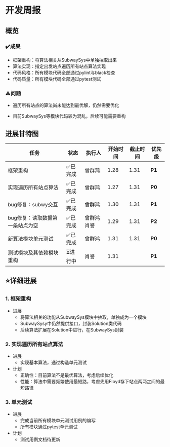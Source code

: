 # 开发周报

## 概览
### ✔️成果

* 框架重构：将算法相关从SubwaySys中单独抽取出来
* 算法实现：指定出发站点遍历所有站点算法实现
* 代码风格：所有模块代码全部通过pylint与black检查
* 代码质量：所有模块代码全部通过pytest测试

### ⚠️问题

* 遍历所有站点的算法尚未能达到最优解，仍然需要优化 

* 目前SubwaySys等模块代码较为混乱，后续可能需要重构

  
## 进展甘特图

| 任务                         | 状态    | 执行人      | 开始时间 | 截止时间 | 优先级 |
| ---------------------------- | ------- | ----------- | -------- | -------- | ------ |
| 框架重构    | ✅已完成 | 曾群鸿      | 1.28     |    1.31      | **P1** |
| 实现遍历所有站点算法    | ✅已完成 | 曾群鸿      | 1.27     |  1.31        | **P0** |
| bug修复：subwy交互                 | ✅已完成 | 曾群鸿        | 1.30      |     1.31     | **P1** |
| bug修复：读取数据第一条站点为空               | ✅已完成 | 曾群鸿 肖誉 | 1.29      |   1.31       | **P2** |
| 新算法模块单元测试    | ✅已完成 | 曾群鸿      | 1.31     |    1.31      | **P0** |
| 测试模块及其依赖模块重构    | ⏳进行中  | 肖誉      | 1.31     |          | **P1** |


## ⭐详细进展

### 1. 框架重构

* 进展
  * 将算法相关的功能从SubwaySys模块中抽取，单独成为一个模块
  * SubwaySysy中仍然提供接口，封装Solution类代码
  * 后续算法扩展在Solution中进行，在SubwaySys封装

### 2. 实现遍历所有站点算法

* 进展
  * 实现基本算法，通过构造单元测试
* 计划
  * 正确性：目前算法不是最优算法，考虑后续优化
  * 性能：算法中需要频繁使用最短路，考虑先用Floyd存下站点两两之间的最短路径

### 3. 单元测试

* 进展
  * 完成当前所有模块单元测试用例的编写
  * 所有模块通过pytest单元测试
* 计划
  * 测试用例文档待更新

